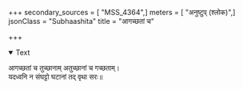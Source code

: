 +++
secondary_sources = [ "MSS_4364",]
meters = [ "अनुष्टुप् (श्लोक)",]
jsonClass = "Subhaashita"
title = "आगच्छतां च"

+++

<details open><summary>Text</summary>

आगच्छतां च तुच्छानाम् अतुच्छानां च गच्छताम्।  
यदध्वनि न संघट्टो घटानां तद् वृथा सरः॥
</details>

